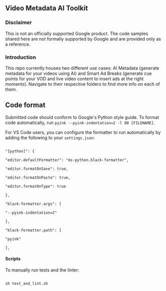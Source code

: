 ## **Video Metadata AI Toolkit**

### **Disclaimer**

This is not an officially supported Google product. The code samples shared here
are not formally supported by Google and are provided only as a reference.

### **Introduction**

This repo currently houses two different use cases: AI Metadata (generate metadata
for your videos using AI) and Smart Ad Breaks (generate cue points for your VOD
and live video content to insert ads at the right moments). Navigate to their respective
folders to find more info on each of them.

## **Code format**

Submitted code should conform to Google's Python style guide. To format code
automatically, run `pyink --pyink-indentation=2 -l 80 [FILENAME]`.

For VS Code users, you can configure the formatter to run automatically by
adding the following to your `settings.json`:

```

"[python]": {

"editor.defaultFormatter": "ms-python.black-formatter",

"editor.formatOnSave": true,

"editor.formatOnPaste": true,

"editor.formatOnType": true

},

"black-formatter.args": [

"--pyink-indentation=2"

],

"black-formatter.path": [

"pyink"

],

```

#### **Scripts**

To manually run tests and the linter:

```

sh test_and_lint.sh

```
